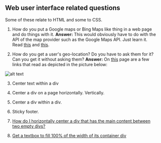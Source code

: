 ## Web user interface related questions

Some of these relate to HTML and some to CSS.

1. How do you put a Google maps or Bing Maps like thing in a web page and do things with it.
**Answer:** This would obviously have to do with the API of the map provider such as the Google Maps API. Just learn it. Read [this](https://developers.google.com/maps/documentation/javascript/adding-a-google-map) and [this](https://developers.google.com/maps/).

2. How do you get a user's geo-location? Do you have to ask them for it? Can you get it without asking them?
**Answer:** On [this](https://developers.google.com/maps/) page are a few links that read as depicted in the picture below:

![alt text](https://raw.githubusercontent.com/Sathyaish/Practice/master/HTML5/images/Geo-LocationLinkedOnGoogleMapsAPIWebsite.png "A picture of the front page of the Google Maps API website showing a few bullet points containing interesting features of the Google Maps API that can be used to get the user's location without using the GPS on his device, and that can be used to convert an address to geo-coordinates.")

3. Center text within a div

4. Center a div on a page horizontally. Vertically.

5. Center a div within a div.

6. Sticky footer.

7. [How do I horizontally center a div that has the main content between two empty divs?](https://stackoverflow.com/q/47540255/303685)

8. [Get a textbox to fill 100% of the width of its container div](https://stackoverflow.com/q/47325134/303685)
